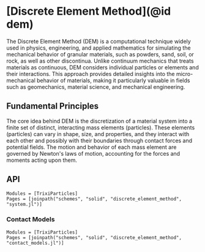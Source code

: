 # [Discrete Element Method](@id dem)

The Discrete Element Method (DEM) is a computational technique widely used in physics, engineering,
and applied mathematics for simulating the mechanical behavior of granular materials, such as powders,
sand, soil, or rock, as well as other discontinua. Unlike continuum mechanics that treats materials as
continuous, DEM considers individual particles or elements and their interactions. This approach provides
detailed insights into the micro-mechanical behavior of materials, making it particularly valuable
in fields such as geomechanics, material science, and mechanical engineering.

## Fundamental Principles

The core idea behind DEM is the discretization of a material system into a finite set of distinct,
interacting mass elements (particles). These elements (particles) can vary in shape, size, and properties, and
they interact with each other and possibly with their boundaries through contact forces and potential fields.
The motion and behavior of each mass element are governed by Newton's laws of motion, accounting for the forces
and moments acting upon them.

## API

```@autodocs
Modules = [TrixiParticles]
Pages = [joinpath("schemes", "solid", "discrete_element_method", "system.jl")]
```

### Contact Models

```@autodocs
Modules = [TrixiParticles]
Pages = [joinpath("schemes", "solid", "discrete_element_method", "contact_models.jl")]
```
